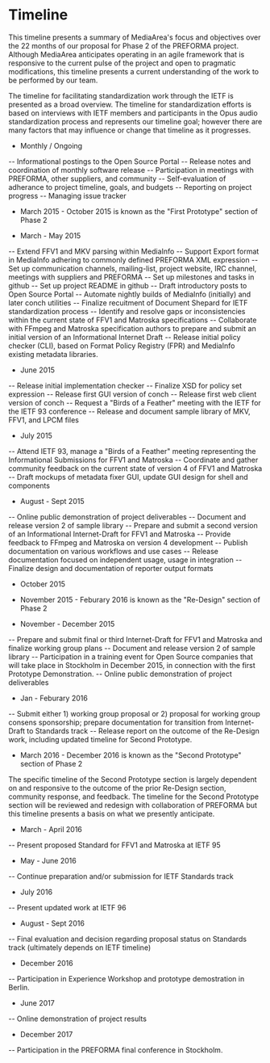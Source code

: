 # Timeline

This timeline presents a summary of MediaArea's focus and objectives over the 22 months of our proposal for Phase 2 of the PREFORMA project. Although MediaArea anticipates operating in an agile framework that is responsive to the current pulse of the project and open to pragmatic modifications, this timeline presents a current understanding of the work to be performed by our team.

The timeline for facilitating standardization work through the IETF is presented as a broad overview. The timeline for standardization efforts is based on interviews with IETF members and participants in the Opus audio standardization process and represents our timeline goal; however there are many factors that may influence or change that timeline as it progresses.

* Monthly / Ongoing

-- Informational postings to the Open Source Portal
-- Release notes and coordination of monthly software release
-- Participation in meetings with PREFORMA, other suppliers, and community
-- Self-evaluation of adherance to project timeline, goals, and budgets
-- Reporting on project progress
-- Managing issue tracker

* March 2015 - October 2015 is known as the "First Prototype" section of Phase 2

* March - May 2015

-- Extend FFV1 and MKV parsing within MediaInfo
-- Support Export format in MediaInfo adhering to commonly defined PREFORMA XML expression
-- Set up communication channels, mailing-list, project website, IRC channel, meetings with suppliers and PREFORMA
-- Set up milestones and tasks in github
-- Set up project README in github
-- Draft introductory posts to Open Source Portal
-- Automate nightly builds of MediaInfo (initially) and later conch utilities
-- Finalize recuitment of Document Shepard for IETF standardization process
-- Identify and resolve gaps or inconsistencies within the current state of FFV1 and Matroska specifications
-- Collaborate with FFmpeg and Matroska specification authors to prepare and submit an initial version of an Informational Internet Draft
-- Release initial policy checker (CLI), based on Format Policy Registry (FPR) and MediaInfo existing metadata libraries.

* June 2015

-- Release initial implementation checker
-- Finalize XSD for policy set expression
-- Release first GUI version of conch
-- Release first web client version of conch
-- Request a "Birds of a Feather" meeting with the IETF for the IETF 93 conference
-- Release and document sample library of MKV, FFV1, and LPCM files

* July 2015

-- Attend IETF 93, manage a "Birds of a Feather" meeting representing the Informational Submissions for FFV1 and Matroska
-- Coordinate and gather community feedback on the current state of version 4 of FFV1 and Matroska
-- Draft mockups of metadata fixer GUI, update GUI design for shell and components


* August - Sept 2015

-- Online public demonstration of project deliverables
-- Document and release version 2 of sample library
-- Prepare and submit a second version of an Informational Internet-Draft for FFV1 and Matroska
-- Provide feedback to FFmpeg and Matroska on version 4 development
-- Publish documentation on various workflows and use cases
-- Release documentation focused on independent usage, usage in integration
-- Finalize design and documentation of reporter output formats

* October 2015

* November 2015 - Feburary 2016 is known as the "Re-Design" section of Phase 2

* November - December 2015

-- Prepare and submit final or third Internet-Draft for FFV1 and Matroska and finalize working group plans
-- Document and release version 2 of sample library
-- Participation in a training event for Open Source companies that will take place in Stockholm in December 2015, in connection with the first Prototype Demonstration.
-- Online public demonstration of project deliverables


* Jan - Feburary 2016

-- Submit either 1) working group proposal or 2) proposal for working group consens sponsorship; prepare documentation for transition from Internet-Draft to Standards track
-- Release report on the outcome of the Re-Design work, including updated timeline for Second Prototype.

* March 2016 - December 2016 is known as the "Second Prototype" section of Phase 2

The specific timeline of the Second Prototype section is largely dependent on and responsive to the outcome of the prior Re-Design section, community response, and feedback. The timeline for the Second Prototype section will be reviewed and redesign with collaboration of PREFORMA but this timeline presents a basis on what we presently anticipate.

* March - April 2016

-- Present proposed Standard for FFV1 and Matroska at IETF 95

* May - June 2016

-- Continue preparation and/or submission for IETF Standards track

* July 2016

-- Present updated work at IETF 96

* August - Sept 2016

-- Final evaluation and decision regarding proposal status on Standards track (ultimately depends on IETF timeline)

* December 2016

-- Participation in Experience Workshop and prototype demostration in Berlin.

* June 2017

-- Online demonstration of project results

* December 2017

-- Participation in the PREFORMA final conference in Stockholm.
